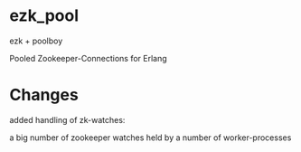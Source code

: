 # ezk_pool

ezk + poolboy

Pooled Zookeeper-Connections for Erlang

# Changes
added handling of  zk-watches:

a big number of zookeeper watches held by a number of worker-processes

